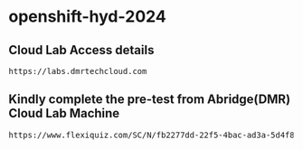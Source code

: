 # openshift-hyd-2024

## Cloud Lab Access details
<pre>
https://labs.dmrtechcloud.com 
</pre>  

## Kindly complete the pre-test from Abridge(DMR) Cloud Lab Machine
<pre>
https://www.flexiquiz.com/SC/N/fb2277dd-22f5-4bac-ad3a-5d4f8e00809f  
</pre>
